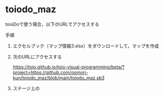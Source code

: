 # toiodo_maz

toioDoで使う場合，以下のURLでアクセスする

手順
1. エクセルブック（マップ情報3.xlsx）をダウンロードして，マップを作成
1. 次のURLにアクセスする

   https://toio.github.io/toio-visual-programming/beta/?project=https://github.com/oomori-kun/toiodo_maz/blob/main/toiodo_maz.sb3
1. ステージ上の
